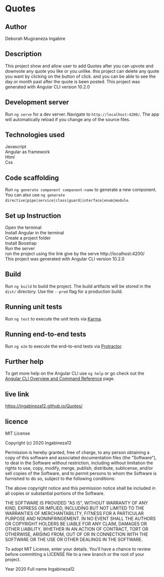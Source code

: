 # Quotes
## Author
Deborah Mugiraneza Ingabire

## Description
This project show and allow user to add Quotes after you can upvote and downvote any quote you like or you unlike. this project can delete any quote you want by clicking on the button of click. and you can be able to see the day or month past after the quote is been posted. This project was generated with Angular CLI version 10.2.0

## Development server

Run `ng serve` for a dev server. Navigate to `http://localhost:4200/`. The app will automatically reload if you change any of the source files.

## Technologies used
Javascript<br>
Angular as framework<br>
Html<br>
Css<br>

## Code scaffolding

Run `ng generate component component-name` to generate a new component. You can also use `ng generate directive|pipe|service|class|guard|interface|enum|module`.

## Set up Instruction
Open the terminal<br>
Install Angular in the terminal<br>
Create a project folder<br>
Install Boostrap<br>
Run the server<br>
run the project using the link give by the serve http://localhost:4200/<br>
This project was generated with Angular CLI version 10.2.0 <br>

## Build

Run `ng build` to build the project. The build artifacts will be stored in the `dist/` directory. Use the `--prod` flag for a production build.

## Running unit tests

Run `ng test` to execute the unit tests via [Karma](https://karma-runner.github.io).

## Running end-to-end tests

Run `ng e2e` to execute the end-to-end tests via [Protractor](http://www.protractortest.org/).

## Further help

To get more help on the Angular CLI use `ng help` or go check out the [Angular CLI Overview and Command Reference](https://angular.io/cli) page.

## live link 

https://ingabineza12.github.io/Quotes/

## licence

MIT License

Copyright (c) 2020 Ingabineza12

Permission is hereby granted, free of charge, to any person obtaining a copy of this software and associated documentation files (the "Software"), to deal in the Software without restriction, including without limitation the rights to use, copy, modify, merge, publish, distribute, sublicense, and/or sell copies of the Software, and to permit persons to whom the Software is furnished to do so, subject to the following conditions:

The above copyright notice and this permission notice shall be included in all copies or substantial portions of the Software.

THE SOFTWARE IS PROVIDED "AS IS", WITHOUT WARRANTY OF ANY KIND, EXPRESS OR IMPLIED, INCLUDING BUT NOT LIMITED TO THE WARRANTIES OF MERCHANTABILITY, FITNESS FOR A PARTICULAR PURPOSE AND NONINFRINGEMENT. IN NO EVENT SHALL THE AUTHORS OR COPYRIGHT HOLDERS BE LIABLE FOR ANY CLAIM, DAMAGES OR OTHER LIABILITY, WHETHER IN AN ACTION OF CONTRACT, TORT OR OTHERWISE, ARISING FROM, OUT OF OR IN CONNECTION WITH THE SOFTWARE OR THE USE OR OTHER DEALINGS IN THE SOFTWARE.

To adopt MIT License, enter your details. You’ll have a chance to review before committing a LICENSE file to a new branch or the root of your project.

Year 
2020
Full name 
Ingabineza12



